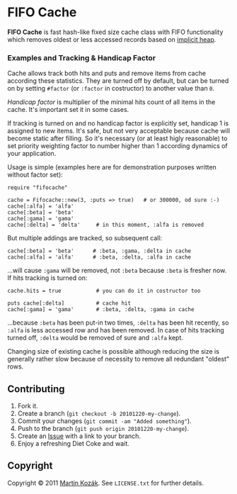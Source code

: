 FIFO Cache
==========

**FIFO Cache** is fast hash-like fixed size cache class with FIFO 
functionality which removes oldest or less accessed records based on 
[implicit heap][1].

### Examples and Tracking & Handicap Factor

Cache allows track both hits and puts and remove items from cache 
according these statistics. They are turned off by default, but can be 
turned on by setting `#factor` (or `:factor` in costructor) to another 
value than `0`.

*Handicap factor* is multiplier of the minimal hits count of all items 
in the cache. It's important set it in some cases.

If tracking is turned on and no handicap factor is explicitly set, 
handicap 1 is assigned to new items. It's safe, but not very acceptable 
because cache will become static after filling. So it's necessary (or at 
least higly reasonable) to set priority weighting factor to number 
higher than 1 according dynamics of your application.

Usage is simple (examples here are for demonstration purposes written
without factor set):
    
    require "fifocache"
    
    cache = Fifocache::new(3, :puts => true)   # or 300000, od sure :-)
    cache[:alfa] = 'alfa'
    cache[:beta] = 'beta'
    cache[:gama] = 'gama'
    cache[:delta] = 'delta'     # in this moment, :alfa is removed
    
But multiple addings are tracked, so subsequent call:

    cache[:beta] = 'beta'      # :beta, :gama, :delta in cache
    cache[:alfa] = 'alfa'      # :beta, :delta, :alfa in cache
    
…will cause `:gama` will be removed, not `:beta` because `:beta` is 
fresher now. If hits tracking is turned on:

    cache.hits = true           # you can do it in costructor too
    
    puts cache[:delta]          # cache hit
    cache[:gama] = 'gama'       # :beta, :delta, :gama in cache
    
…because `:beta` has been put-in two times, `:delta` has been hit 
recently, so `:alfa` is less accessed row and has been removed. In case 
of hits tracking turned off, `:delta` would be removed of sure and 
`:alfa` kept.
    
Changing size of existing cache is possible although reducing the size
is generally rather slow because of necessity to remove all redundant 
"oldest" rows.
    

Contributing
------------

1. Fork it.
2. Create a branch (`git checkout -b 20101220-my-change`).
3. Commit your changes (`git commit -am "Added something"`).
4. Push to the branch (`git push origin 20101220-my-change`).
5. Create an [Issue][2] with a link to your branch.
6. Enjoy a refreshing Diet Coke and wait.


Copyright
---------

Copyright &copy; 2011 [Martin Kozák][3]. See `LICENSE.txt` for
further details.

[1]: http://www.cs.princeton.edu/courses/archive/spr09/cos423/Lectures/i-heaps.pdf
[2]: http://github.com/martinkozak/qrpc/issues
[3]: http://www.martinkozak.net/
